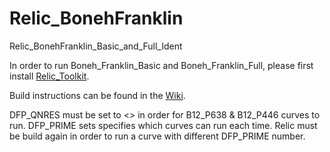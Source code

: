 # Relic_BonehFranklin
Relic_BonehFranklin_Basic_and_Full_Ident


In order to run Boneh_Franklin_Basic and Boneh_Franklin_Full, please first install [Relic_Toolkit](https://github.com/relic-toolkit/relic).

Build instructions can be found in the [Wiki](https://github.com/relic-toolkit/relic/wiki/Building).


DFP_QNRES must be set to <<on>> in order for B12_P638 & B12_P446 curves to run.
DFP_PRIME sets specifies which curves can run each time. Relic must be build again in order to run a curve with different DFP_PRIME number.
 
